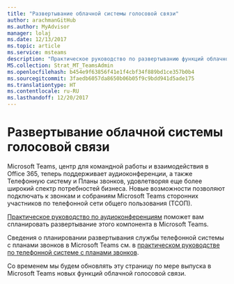 ```yaml
---
title: "Развертывание облачной системы голосовой связи"
author: arachmanGitHub
ms.author: MyAdvisor
manager: lolaj
ms.date: 12/13/2017
ms.topic: article
ms.service: msteams
description: "Практическое руководство по развертыванию функций облачной голосовой связи в Microsoft Teams."
MS.collection: Strat_MT_TeamsAdmin
ms.openlocfilehash: b454e9f63856f41e1f4cbf34f889bd1ce357b0b4
ms.sourcegitcommit: 3faedb6057da8650b06b05f9c9bdd941d5ade175
ms.translationtype: HT
ms.contentlocale: ru-RU
ms.lasthandoff: 12/20/2017
---
```

<a name="cloud-voice-deployment"></a>Развертывание облачной системы голосовой связи
======================

Microsoft Teams, центр для командной работы и взаимодействия в Office 365, теперь поддерживает аудиоконференции, а также Телефонную систему и Планы звонков, удовлетворяя еще более широкий спектр потребностей бизнеса. Новые возможности позволяют подключать к звонкам и собраниям Microsoft Teams сторонних участников по телефонной сети общего пользования (ТСОП).
 
[Практическое руководство по аудиоконференциям](https://docs.microsoft.com/MicrosoftTeams/audio-conferencing) поможет вам спланировать развертывание этого компонента в Microsoft Teams.

Сведения о планировании развертывания службы телефонной системы с планами звонков в Microsoft Teams см. в [практическом руководстве по телефонной системе с планами звонков](https://docs.microsoft.com/MicrosoftTeams/phone-system-with-calling-plans).
 
Со временем мы будем обновлять эту страницу по мере выпуска в Microsoft Teams новых функций облачной голосовой связи.


